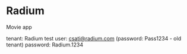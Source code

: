 # Radium
Movie app

tenant: Radium
test user: csati@radium.com
(password: Pass1234 - old tenant)
password: Radium.1234
